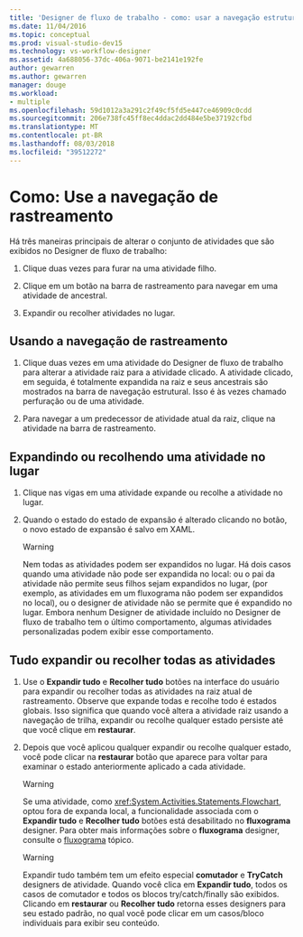```yaml
---
title: 'Designer de fluxo de trabalho - como: usar a navegação estrutural'
ms.date: 11/04/2016
ms.topic: conceptual
ms.prod: visual-studio-dev15
ms.technology: vs-workflow-designer
ms.assetid: 4a688056-37dc-406a-9071-be2141e192fe
author: gewarren
ms.author: gewarren
manager: douge
ms.workload:
- multiple
ms.openlocfilehash: 59d1012a3a291c2f49cf5fd5e447ce46909c0cdd
ms.sourcegitcommit: 206e738fc45ff8ec4ddac2dd484e5be37192cfbd
ms.translationtype: MT
ms.contentlocale: pt-BR
ms.lasthandoff: 08/03/2018
ms.locfileid: "39512272"
---
```

# <a name="how-to-use-breadcrumb-navigation"></a>Como: Use a navegação de rastreamento

Há três maneiras principais de alterar o conjunto de atividades que são exibidos no Designer de fluxo de trabalho:

1.  Clique duas vezes para furar na uma atividade filho.

2.  Clique em um botão na barra de rastreamento para navegar em uma atividade de ancestral.

3.  Expandir ou recolher atividades no lugar.

## <a name="using-breadcrumb-navigation"></a>Usando a navegação de rastreamento

1.  Clique duas vezes em uma atividade do Designer de fluxo de trabalho para alterar a atividade raiz para a atividade clicado. A atividade clicado, em seguida, é totalmente expandida na raiz e seus ancestrais são mostrados na barra de navegação estrutural. Isso é às vezes chamado perfuração ou de uma atividade.

2.  Para navegar a um predecessor de atividade atual da raiz, clique na atividade na barra de rastreamento.

## <a name="expanding-or-collapsing-an-activity-in-place"></a>Expandindo ou recolhendo uma atividade no lugar

1.  Clique nas vigas em uma atividade expande ou recolhe a atividade no lugar.

2.  Quando o estado do estado de expansão é alterado clicando no botão, o novo estado de expansão é salvo em XAML.

    > [!WARNING]
    > Nem todas as atividades podem ser expandidos no lugar. Há dois casos quando uma atividade não pode ser expandida no local: ou o pai da atividade não permite seus filhos sejam expandidos no lugar, (por exemplo, as atividades em um fluxograma não podem ser expandidos no local), ou o designer de atividade não se permite que é expandido no lugar. Embora nenhum Designer de atividade incluído no Designer de fluxo de trabalho tem o último comportamento, algumas atividades personalizadas podem exibir esse comportamento.

## <a name="expanding-all-or-collapsing-all-activities"></a>Tudo expandir ou recolher todas as atividades

1.  Use o **Expandir tudo** e **Recolher tudo** botões na interface do usuário para expandir ou recolher todas as atividades na raiz atual de rastreamento. Observe que expande todas e recolhe todo é estados globais. Isso significa que quando você altera a atividade raiz usando a navegação de trilha, expandir ou recolhe qualquer estado persiste até que você clique em **restaurar**.

2.  Depois que você aplicou qualquer expandir ou recolhe qualquer estado, você pode clicar na **restaurar** botão que aparece para voltar para examinar o estado anteriormente aplicado a cada atividade.

    > [!WARNING]
    > Se uma atividade, como <xref:System.Activities.Statements.Flowchart>, optou fora de expanda local, a funcionalidade associada com o **Expandir tudo** e **Recolher tudo** botões está desabilitado no **fluxograma**  designer. Para obter mais informações sobre o **fluxograma** designer, consulte o [fluxograma](../workflow-designer/flowchart-activity-designer.md) tópico.

    > [!WARNING]
    > Expandir tudo também tem um efeito especial **comutador** e **TryCatch** designers de atividade. Quando você clica em **Expandir tudo**, todos os casos de comutador e todos os blocos try/catch/finally são exibidos. Clicando em **restaurar** ou **Recolher tudo** retorna esses designers para seu estado padrão, no qual você pode clicar em um casos/bloco individuais para exibir seu conteúdo.